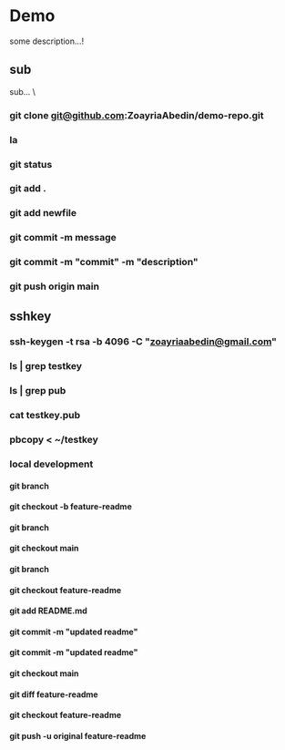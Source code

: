 # Demo
some description...!

## sub
sub...
\
### git clone git@github.com:ZoayriaAbedin/demo-repo.git
### la
### git status
### git add .
### git add newfile
### git commit -m message
### git commit -m "commit" -m "description"
### git push origin main
##  sshkey
### ssh-keygen -t rsa -b 4096 -C "zoayriaabedin@gmail.com"
###  ls | grep testkey
### ls | grep pub
### cat testkey.pub
### pbcopy < ~/testkey

### local development
#### git branch
#### git checkout -b feature-readme
#### git branch
#### git checkout main

#### git branch
#### git checkout feature-readme

#### git add README.md
#### git commit -m "updated readme"
#### git commit -m "updated readme"
#### git checkout main
#### git diff feature-readme
#### git checkout feature-readme
#### git push -u original feature-readme